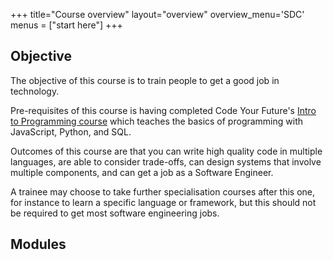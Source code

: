+++
title="Course overview"
layout="overview"
overview_menu='SDC'
menus = ["start here"]
+++

## Objective

The objective of this course is to train people to get a good job in technology.

Pre-requisites of this course is having completed Code Your Future's [Intro to Programming course](https://programming.codeyourfuture.io/overview/) which teaches the basics of programming with JavaScript, Python, and SQL.

Outcomes of this course are that you can write high quality code in multiple languages, are able to consider trade-offs, can design systems that involve multiple components, and can get a job as a Software Engineer.

A trainee may choose to take further specialisation courses after this one, for instance to learn a specific language or framework, but this should not be required to get most software engineering jobs.

## Modules
